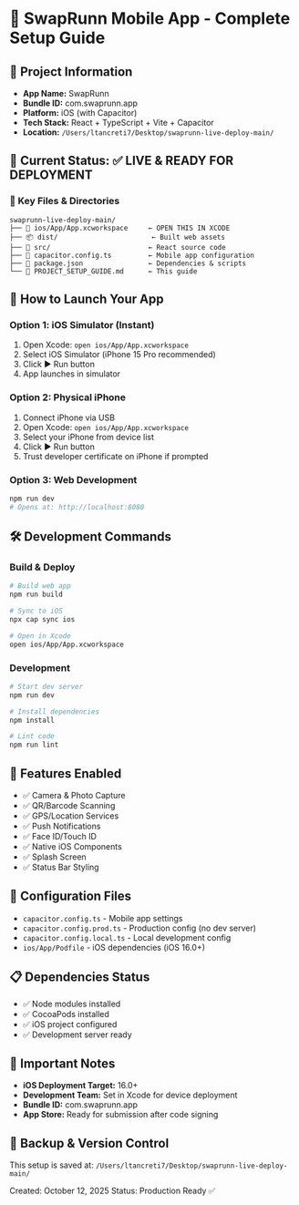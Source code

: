 # 🚀 SwapRunn Mobile App - Complete Setup Guide

## 📱 Project Information
- **App Name:** SwapRunn
- **Bundle ID:** com.swaprunn.app
- **Platform:** iOS (with Capacitor)
- **Tech Stack:** React + TypeScript + Vite + Capacitor
- **Location:** `/Users/ltancreti7/Desktop/swaprunn-live-deploy-main/`

## 🎯 Current Status: ✅ LIVE & READY FOR DEPLOYMENT

### 📂 Key Files & Directories
```
swaprunn-live-deploy-main/
├── 📱 ios/App/App.xcworkspace     ← OPEN THIS IN XCODE
├── 📦 dist/                       ← Built web assets
├── 🔨 src/                        ← React source code  
├── 📄 capacitor.config.ts         ← Mobile app configuration
├── 📄 package.json                ← Dependencies & scripts
└── 📄 PROJECT_SETUP_GUIDE.md      ← This guide
```

## 🚀 How to Launch Your App

### Option 1: iOS Simulator (Instant)
1. Open Xcode: `open ios/App/App.xcworkspace`
2. Select iOS Simulator (iPhone 15 Pro recommended)
3. Click ▶️ Run button
4. App launches in simulator

### Option 2: Physical iPhone
1. Connect iPhone via USB
2. Open Xcode: `open ios/App/App.xcworkspace` 
3. Select your iPhone from device list
4. Click ▶️ Run button
5. Trust developer certificate on iPhone if prompted

### Option 3: Web Development
```bash
npm run dev
# Opens at: http://localhost:8080
```

## 🛠 Development Commands

### Build & Deploy
```bash
# Build web app
npm run build

# Sync to iOS
npx cap sync ios

# Open in Xcode
open ios/App/App.xcworkspace
```

### Development
```bash
# Start dev server
npm run dev

# Install dependencies
npm install

# Lint code
npm run lint
```

## 📱 Features Enabled
- ✅ Camera & Photo Capture
- ✅ QR/Barcode Scanning
- ✅ GPS/Location Services  
- ✅ Push Notifications
- ✅ Face ID/Touch ID
- ✅ Native iOS Components
- ✅ Splash Screen
- ✅ Status Bar Styling

## 🔧 Configuration Files
- `capacitor.config.ts` - Mobile app settings
- `capacitor.config.prod.ts` - Production config (no dev server)
- `capacitor.config.local.ts` - Local development config
- `ios/App/Podfile` - iOS dependencies (iOS 16.0+)

## 📋 Dependencies Status
- ✅ Node modules installed
- ✅ CocoaPods installed  
- ✅ iOS project configured
- ✅ Development server ready

## 🚨 Important Notes
- **iOS Deployment Target:** 16.0+
- **Development Team:** Set in Xcode for device deployment
- **Bundle ID:** com.swaprunn.app
- **App Store:** Ready for submission after code signing

## 💾 Backup & Version Control
This setup is saved at:
`/Users/ltancreti7/Desktop/swaprunn-live-deploy-main/`

Created: October 12, 2025
Status: Production Ready ✅
